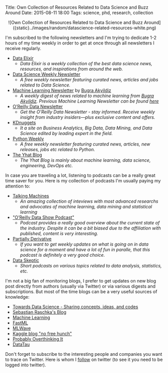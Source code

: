 Title: Own Collection of Resources Related to Data Science and Buzz Around
Date: 2015-08-11 18:00
Tags: science, phd, research, collection

<center>
    ![Own Collection of Resources Related to Data Science and Buzz Around]({static}../images/random/datascience-related-resources-white.png)
</center>

I'm subscribed to the following newsletters and I'm trying to dedicate 1-2 hours of my time weekly in order to get at once through all newsletters I receive regularly.

* [Data Elixir](http://dataelixir.com/)
    - *Data Elixir is a weekly collection of the best data science news, resources, and inspirations from around the web.*
* [Data Science Weekly Newsletter](http://www.datascienceweekly.org/)
    - *A free weekly newsletter featuring curated news, articles and jobs related to Data Science.*
* [Machine Learning Newsletter](http://www.mln.io/) by [Bugra Akyildiz](http://bugra.github.io/)
    - *A weekly digest of news related to machine learning from [Bugra Akyildiz](http://bugra.github.io/). Previous Machine Learning Newsletter can be found [here](http://us9.campaign-archive2.com/home/?u=6d6ec445effff06f92dee5076&id=bf55334973)*
* [O’Reilly Data Newsletter](http://www.oreilly.com/data/newsletter.html)
    - *Get the O’Reilly Data Newsletter - stay informed. Receive weekly insight from industry insiders—plus exclusive content and offers.*
* [KDnuggets](http://www.kdnuggets.com/)
    - *It a site on Business Analytics, Big Data, Data Mining, and Data Science edited by leading expert in the field.*
* [Python Weekly](http://www.pythonweekly.com/)
    - *A free weekly newsletter featuring curated news, articles, new releases, jobs etc related to Python.*
* [The Yhat Blog](http://blog.yhathq.com/)
    - *The Yhat Blog is mainly about machine learning, data science, engineering, DevOps etc.*

In case you are traveling a lot, listening to podcasts can be a really great time saver for you. Here is my collection of podcasts I'm usually paying my attention to:

* [Talking Machines](http://www.thetalkingmachines.com/)
    - *An amazing collection of inteviews with most advanced researchs and advocates of machine learning, data mining and statistical learning*
* ["O’Reilly Data Show Podcast"](http://radar.oreilly.com/tag/oreilly-data-show-podcast)
    - *Podcast provides a really good overview about the current state of the industry. Despite it can be a bit biased due to the affiliation with published, content is very interesting.*
* [Partially Derivative](http://www.partiallyderivative.com/)
    - *If you want to get weekly updates on what is going on in data science for a moment and have a lot of fun in paralle, that this podcast is definitely a very good choice.*
* [Data Skeptic](http://dataskeptic.com/)
    - *Short podcasts on various topics related to data analysis, statistics, etc.*

I'm not a big fan of monitoring blogs, I prefer to get updates on new blog post directly from authors (usually via Twitter) or via various digests and subscriptions. But most of the time blogs can be a very useful sources of knowledge:

* [Towards Data Science - Sharing concepts, ideas, and codes](https://towardsdatascience.com/)
* [Sebastian Raschka's Blog](http://sebastianraschka.com)
* [Machine Learning](https://charlesmartin14.wordpress.com)
* [FastML](http://fastml.com)
* [MLWave](http://mlwave.com)
* [Kaggle blog "no free hunch"](http://blog.kaggle.com)
* [Probably Overthinking It](http://allendowney.blogspot.com/)
* [DataTau](http://www.datatau.com/)

Don't forget to subscribe to the interesting people and companies you want to trace on Twitter. Here is whom I [follow](https://twitter.com/vdmitriyev/following) on twitter (to see it you need to be logged into twitter).
